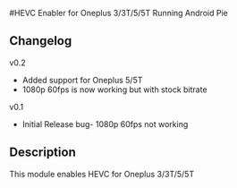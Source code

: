 #HEVC Enabler for Oneplus 3/3T/5/5T Running Android Pie

## Changelog

v0.2
- Added support for Oneplus 5/5T
- 1080p 60fps is now working but with stock bitrate

v0.1
- Initial Release
     bug- 1080p 60fps not working

## Description 
This module enables HEVC for Oneplus 3/3T/5/5T